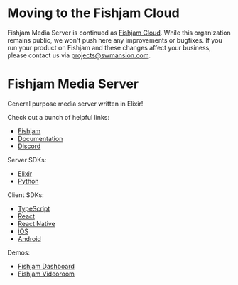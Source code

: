 # Moving to the Fishjam Cloud

Fishjam Media Server is continued as [Fishjam Cloud](https://cloud.fishjam.stream/).
While this organization remains public, we won't push here any improvements or bugfixes.
If you run your product on Fishjam and these changes affect your business, please contact us via projects@swmansion.com.

# Fishjam Media Server

General purpose media server written in Elixir!

Check out a bunch of helpful links:

* [Fishjam]
* [Documentation]
* [Discord]

Server SDKs:
* [Elixir][elixir-server-sdk]
* [Python][python-server-sdk]


Client SDKs:
* [TypeScript][ts-client-sdk]
* [React][react-client-sdk]
* [React Native][react-native-client-sdk]
* [iOS][ios-client-sdk]
* [Android][android-client-sdk]

Demos:
* [Fishjam Dashboard]
* [Fishjam Videoroom]


[Fishjam]: https://github.com/fishjam-dev/fishjam
[Documentation]: https://fishjam-dev.github.io/fishjam-docs/
[elixir-server-sdk]: https://github.com/fishjam-dev/elixir_server_sdk
[python-server-sdk]: https://github.com/fishjam-dev/python-server-sdk
[ts-client-sdk]: https://github.com/fishjam-dev/ts-client-sdk
[react-client-sdk]: https://github.com/fishjam-dev/react-client-sdk
[react-native-client-sdk]: https://github.com/fishjam-dev/react-native-client-sdk 
[ios-client-sdk]: https://github.com/fishjam-dev/ios-client-sdk
[android-client-sdk]: https://github.com/fishjam-dev/android-client-sdk
[Fishjam Dashboard]: https://github.com/fishjam-dev/fishjam-dashboard
[Fishjam Videoroom]: https://github.com/fishjam-dev/fishjam-videoroom
[Discord]: https://discord.gg/8WEaKweE7P

